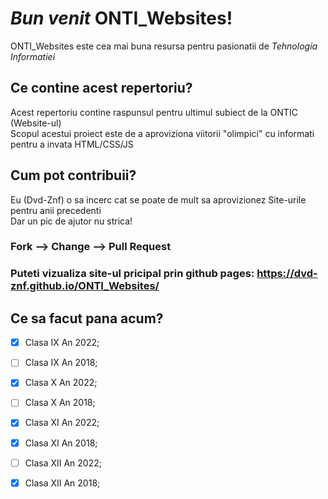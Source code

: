 # *Bun venit* ONTI_Websites!
ONTI_Websites este cea mai buna resursa pentru pasionatii de *Tehnologia Informatiei*
## Ce contine acest repertoriu?
Acest repertoriu contine raspunsul pentru ultimul subiect de la ONTIC (Website-ul)  
Scopul acestui proiect este de a aproviziona viitorii "olimpici" cu informati pentru a invata HTML/CSS/JS
## Cum pot contribuii?
Eu (Dvd-Znf) o sa incerc cat se poate de mult sa aprovizionez Site-urile pentru anii precedenti  
Dar un pic de ajutor nu strica!  
### Fork --> Change --> Pull Request  

### Puteti vizualiza site-ul pricipal prin github pages: https://dvd-znf.github.io/ONTI_Websites/
  
## Ce sa facut pana acum?
- [X] Clasa IX An 2022;
- [ ] Clasa IX An 2018;

- [X] Clasa X An 2022;
- [ ] Clasa X An 2018;

- [X] Clasa XI An 2022;
- [X] Clasa XI An 2018;

- [ ] Clasa XII An 2022;
- [X] Clasa XII An 2018;
